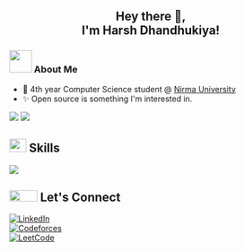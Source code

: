 <h2 align="center">
  Hey there 👋,<br>
  I'm Harsh Dhandhukiya!
</h2>

### <img src="https://media.giphy.com/media/VgCDAzcKvsR6OM0uWg/giphy.gif" width="40"> About Me

- 📖 4th year Computer Science student @ [Nirma University](https://nirmauni.ac.in/)
- ✨ Open source is something I'm interested in.

<p>
  <img src="https://github-readme-stats.vercel.app/api?username=harsh73219910238&show_icons=true&icon_color=CE1D2D&text_color=718096&bg_color=00000000&hide_title=true&hide_border=true" />
  <img src="https://github-readme-stats.vercel.app/api/top-langs?username=harsh73219910238&show_icons=true&icon_color=CE1D2D&text_color=718096&bg_color=00000000&hide_title=true&hide_border=true&layout=compact" />
</p>

## <img height="24" width="30" src="https://user-images.githubusercontent.com/74038190/212284087-bbe7e430-757e-4901-90bf-4cd2ce3e1852.gif" /> Skills

<img src="https://skillicons.dev/icons?i=js,python,c,cpp,react,tailwind,figma" />

## <img height="20" width="50" src="https://user-images.githubusercontent.com/74038190/214644145-264f4759-7633-441e-9d67-d8dda9d50d26.gif" /> Let's Connect

[![LinkedIn](https://skillicons.dev/icons?i=linkedin)](https://www.linkedin.com/in/harsh-dhandhukiya-ba9492260)  
[![Codeforces](https://img.shields.io/badge/Codeforces-%231F8ACB.svg?&style=for-the-badge&logo=codeforces&logoColor=white)](https://codeforces.com/profile/harsh456d)  
[![LeetCode](https://img.shields.io/badge/LeetCode-%23FFA116.svg?&style=for-the-badge&logo=leetcode&logoColor=white)](https://leetcode.com/killersun)
